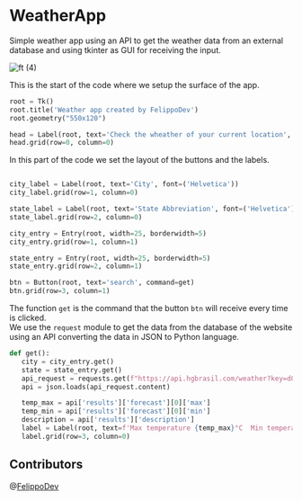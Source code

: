 # WeatherApp
Simple weather app using an API to get the weather data from an external database and using tkinter as GUI for receiving the input.

![ft (4)](https://user-images.githubusercontent.com/65267252/118350655-568aeb80-b52e-11eb-924a-a6e2e4e8e43b.png)




This is the start of the code where we setup the surface of the app.
```python
root = Tk()
root.title('Weather app created by FelippoDev')
root.geometry("550x120")

head = Label(root, text='Check the wheather of your current location', font=("Helvetica"))
head.grid(row=0, column=0)

```

In this part of the code we set the layout of the buttons and the labels. 
```python

city_label = Label(root, text='City', font=('Helvetica'))
city_label.grid(row=1, column=0)

state_label = Label(root, text='State Abbreviation', font=('Helvetica'))
state_label.grid(row=2, column=0)

city_entry = Entry(root, width=25, borderwidth=5)
city_entry.grid(row=1, column=1)

state_entry = Entry(root, width=25, borderwidth=5)
state_entry.grid(row=2, column=1)

btn = Button(root, text='search', command=get)
btn.grid(row=3, column=1)

```

The function `get` is the command that the button `btn` will receive every time is clicked.  
We use the `request` module to get the data from the database of the website using an API converting the data in JSON to Python language.

 ```python
def get():
    city = city_entry.get()
    state = state_entry.get()
    api_request = requests.get(f"https://api.hgbrasil.com/weather?key=d08c55d1&amp;city_name={city},{state};locale=en")
    api = json.loads(api_request.content)

    temp_max = api['results']['forecast'][0]['max']
    temp_min = api['results']['forecast'][0]['min']
    description = api['results']['description']
    label = Label(root, text=f'Max temperature {temp_max}°C  Min temperature {temp_min}°C  {description}')
    label.grid(row=3, column=0)

```


## Contributors
@[FelippoDev](https://github.com/FelippoDev)
